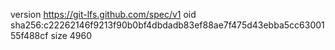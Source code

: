 version https://git-lfs.github.com/spec/v1
oid sha256:c22262146f9213f90b0bf4dbdadb83ef88ae7f475d43ebba5cc6300155f488cf
size 4960
